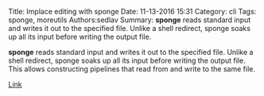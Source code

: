 Title: Implace editing with sponge
Date: 11-13-2016 15:31
Category: cli
Tags: sponge, moreutils
Authors:sedlav
Summary: **sponge** reads standard input and writes it out to the specified file. Unlike a shell redirect, sponge soaks up all its input before writing the output file.

**sponge** reads standard input and writes it out to the specified file. Unlike a shell redirect, sponge soaks up all its input before writing the output file. This allows constructing pipelines that read from and write to the same file.


[Link](http://joeyh.name/code/moreutils/)
